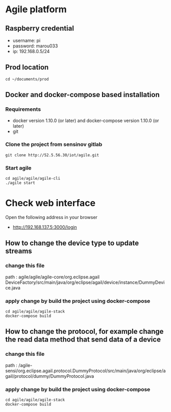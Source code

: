 # Agile platform
## Raspberry credential
* username: pi
* password: marou033
* ip: 192.168.0.5/24

## Prod location
```console
cd ~/documents/prod
```

## Docker and docker-compose based installation

### Requirements
* docker version 1.10.0 (or later) and docker-compose version 1.10.0 (or later)
* git

### Clone the project from sensinov gitlab
```console
git clone http://52.5.56.30/iot/agile.git
```


### Start agile
```console
cd agile/agile/agile-cli
./agile start
```

# Check web interface
Open the following address in your browser
* http://192.168.137.5:3000/login

## How to change the device type to update streams

### change this file 
path : agile/agile/agile-core/org.eclipse.agail DeviceFactory/src/main/java/org/eclipse/agail/device/instance/DummyDevice.java

### apply change by build the project using docker-compose
```console
cd agile/agile/agile-stack
docker-compose build
```

## How to change the protocol, for example change the read data method that send data of a device

### change this file 
path : /agile-sensi/org.eclipse.agail.protocol.DummyProtocol/src/main/java/org/eclipse/agail/protocol/dummy/DummyProtocol.java

### apply change by build the project using docker-compose
```console
cd agile/agile/agile-stack
docker-compose build
```
